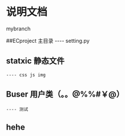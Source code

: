 #  说明文档
mybranch

##ECproject 主目录 
    ---- setting.py

## statxic 静态文件
    ---- css js img

## Buser 用户类（。。@%%#￥@）
    ---- 测试
## hehe
